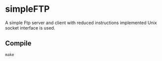 # simpleFTP
A simple Ftp server and client with reduced instructions implemented
Unix socket interface is used.

## Compile
	make

